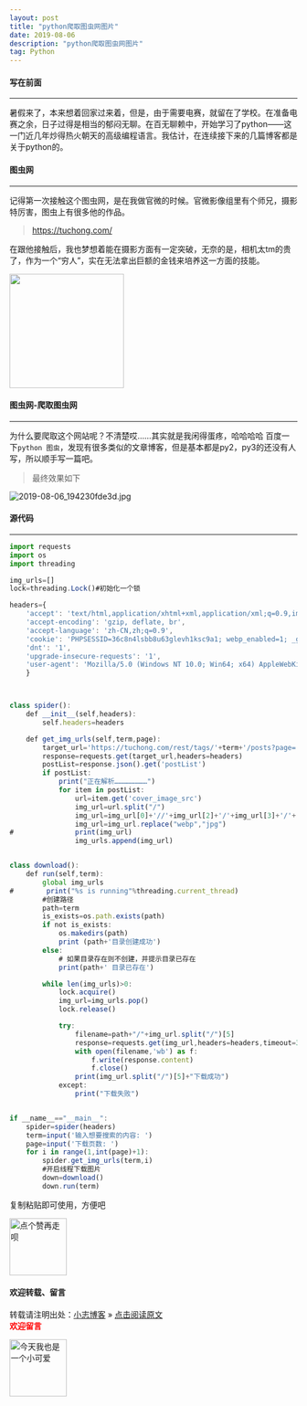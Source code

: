 ```yaml
---
layout: post
title: "python爬取图虫网图片"
date: 2019-08-06
description: "python爬取图虫网图片"
tag: Python
---   
```


#### 写在前面
---
暑假来了，本来想着回家过来着，但是，由于需要电赛，就留在了学校。在准备电赛之余，日子过得是相当的郁闷无聊。在百无聊赖中，开始学习了python——这一门近几年炒得热火朝天的高级编程语言。我估计，在连续接下来的几篇博客都是关于python的。

#### 图虫网
---
记得第一次接触这个图虫网，是在我做官微的时候。官微影像组里有个师兄，摄影特厉害，图虫上有很多他的作品。
> https://tuchong.com/

在跟他接触后，我也梦想着能在摄影方面有一定突破，无奈的是，相机太tm的贵了，作为一个“穷人”，实在无法拿出巨额的金钱来培养这一方面的技能。


<img src="https://miao.su/images/2019/08/09/9150e4e5ly1ftr2chzwflj20sv0skgok08fb6.jpg" height="200">


#### 图虫网-爬取图虫网
---
为什么要爬取这个网站呢？不清楚哎……其实就是我闲得蛋疼，哈哈哈哈
百度一下`python 图虫`，发现有很多类似的文章博客，但是基本都是py2，py3的还没有人写，所以顺手写一篇吧。
> 最终效果如下

![2019-08-06_194230fde3d.jpg](https://miao.su/images/2019/08/06/2019-08-06_194230fde3d.jpg)

#### 源代码
---
``` javascript
import requests
import os
import threading

img_urls=[]
lock=threading.Lock()#初始化一个锁

headers={
    'accept': 'text/html,application/xhtml+xml,application/xml;q=0.9,image/webp,image/apng,*/*;q=0.8',
    'accept-encoding': 'gzip, deflate, br',
    'accept-language': 'zh-CN,zh;q=0.9',
    'cookie': 'PHPSESSID=36c8n4lsbb8u63glevh1ksc9a1; webp_enabled=1; _ga=GA1.2.1167535880.1534758916; _gid=GA1.2.1330668796.1534758916; weilisessionid=aa3bf69b4f35c91ca4866315f1f300b1; wluuid=WLGEUST-02ADBA37-4B6C-DE33-2769-8697C4B575BB; wlsource=tc_pc_home; webp_enabled=0; _ga=GA1.3.1167535880.1534758916; _gid=GA1.3.1330668796.1534758916; _ba=BA0.2-20180820-51751-eyUyUL4rqUHUI1lh6uRM; qimo_seosource_e7dfc0b0-b3b6-11e7-b58e-df773034efe4=%E5%85%B6%E4%BB%96%E7%BD%91%E7%AB%99; qimo_seokeywords_e7dfc0b0-b3b6-11e7-b58e-df773034efe4=%E6%9C%AA%E7%9F%A5; accessId=e7dfc0b0-b3b6-11e7-b58e-df773034efe4; pageViewNum=1; bad_ide7dfc0b0-b3b6-11e7-b58e-df773034efe4=3c85f321-a45f-11e8-92ed-072415955da9; nice_ide7dfc0b0-b3b6-11e7-b58e-df773034efe4=3c85f322-a45f-11e8-92ed-072415955da9',
    'dnt': '1',
    'upgrade-insecure-requests': '1',
    'user-agent': 'Mozilla/5.0 (Windows NT 10.0; Win64; x64) AppleWebKit/537.36 (KHTML, like Gecko) Chrome/67.0.3396.99 Safari/537.36'
    }



class spider():
    def __init__(self,headers):
        self.headers=headers

    def get_img_urls(self,term,page):
        target_url='https://tuchong.com/rest/tags/'+term+'/posts?page='+str(page)+'&count=20&order=weekly'
        response=requests.get(target_url,headers=headers)
        postList=response.json().get('postList')
        if postList:
            print("正在解析……………………")
            for item in postList:
                url=item.get('cover_image_src')
                img_url=url.split("/")
                img_url=img_url[0]+'//'+img_url[2]+'/'+img_url[3]+'/'+'f'+'/'+img_url[5]
                img_url=img_url.replace("webp","jpg")
#               print(img_url)
                img_urls.append(img_url)


class download():
    def run(self,term):
        global img_urls
#        print("%s is running"%threading.current_thread)
        #创建路径
        path=term
        is_exists=os.path.exists(path)
        if not is_exists:
            os.makedirs(path)
            print (path+'目录创建成功')
        else:
            # 如果目录存在则不创建，并提示目录已存在
            print(path+' 目录已存在')

        while len(img_urls)>0:
            lock.acquire()
            img_url=img_urls.pop()
            lock.release()

            try:
                filename=path+"/"+img_url.split("/")[5]
                response=requests.get(img_url,headers=headers,timeout=3)
                with open(filename,'wb') as f:
                    f.write(response.content)
                    f.close()
                print(img_url.split("/")[5]+"下载成功")
            except:
                print("下载失败")


if __name__=="__main__":
    spider=spider(headers)
    term=input('输入想要搜索的内容: ')
    page=input('下载页数: ')
    for i in range(1,int(page)+1):
        spider.get_img_urls(term,i)
        #开启线程下载图片
        down=download()
        down.run(term)
```
复制粘贴即可使用，方便吧

<img src="https://miao.su/images/2019/08/09/9150e4e5gy1g0sab5n1uej2043037weba662a.jpg" height="100" alt="点个赞再走呗">

#### 欢迎转载、留言

转载请注明出处：[小志博客](http://xiaozhi-chen.github.io) » [点击阅读原文](http://pengjuchen.tk/2019/08/python爬取图虫网图片/)  
<font face="黑体" color="red">**欢迎留言**</font>

<img src="https://miao.su/images/2019/08/09/6af89bc8gw1f8qnullt9ij20140140sibd843.jpg" height="100" alt="今天我也是一个小可爱">
